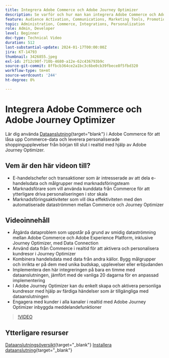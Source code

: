 ```yaml
---
title: Integrera Adobe Commerce och Adobe Journey Optimizer
description: Se varför och hur man kan integrera Adobe Commerce och Adobe Journey Optimizer.
feature: Audience Activation, Communications, Marketing Tools, Promotions/Events
topic: Administration, Commerce, Integrations, Personalization
role: Admin, Developer
level: Beginner
doc-type: Technical Video
duration: 512
last-substantial-update: 2024-01-17T00:00:00Z
jira: KT-14793
thumbnail: 3426855.jpeg
exl-id: 2f12c90f-710b-4680-a12e-62c436793b9c
source-git-commit: 8ffbcb364ce2a1bc3c6be0cb39fbece8f5fbd320
workflow-type: tm+mt
source-wordcount: '244'
ht-degree: 0%

---
```


# Integrera Adobe Commerce och Adobe Journey Optimizer

Lär dig använda [Dataanslutning](https://experienceleague.adobe.com/docs/commerce-merchant-services/data-connection/overview.html){target="blank"} i Adobe Commerce för att låsa upp Commerce-data och leverera personaliserade shoppingupplevelser från början till slut i realtid med hjälp av Adobe Journey Optimizer.

## Vem är den här videon till?

- E-handelschefer och transaktioner som är intresserade av att dela e-handelsdata och målgrupper med marknadsföringsteam
- Marknadsförare som vill använda kunddata från Commerce för att ytterligare driva personaliseringen i stor skala
- Marknadsföringsaktiviteter som vill öka effektiviteten med den automatiserade dataströmmen mellan Commerce och Journey Optimizer

## Videoinnehåll

- Åtgärda dataproblem som uppstår på grund av smidig dataströmning mellan Adobe Commerce och Adobe Experience Platform, inklusive Journey Optimizer, med Data Connection
- Använd data från Commerce i realtid för att aktivera och personalisera kundresor i Journey Optimizer
- Kombinera handelsdata med data från andra källor. Bygg målgrupper och inrikta er på dem med unika budskap, upplevelser eller erbjudanden
- Implementera den här integreringen på bara en timme med dataanslutningen, jämfört med de vanliga 20 dagarna för en anpassad implementering
- I Adobe Journey Optimizer kan du enkelt skapa och aktivera personliga kundresor med hjälp av färdiga händelser som är tillgängliga med dataanslutningen
- Engagera med kunder i alla kanaler i realtid med Adobe Journey Optimizer inbyggda meddelandefunktioner

>[!VIDEO](https://video.tv.adobe.com/v/3426855/?learn=on)

## Ytterligare resurser

[Dataanslutningsöversikt](https://experienceleague.adobe.com/docs/commerce-merchant-services/data-connection/overview.html){target="_blank"}
[Installera dataanslutning](https://experienceleague.adobe.com/docs/commerce-merchant-services/data-connection/fundamentals/install.html){target="_blank"}
